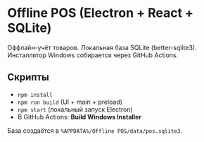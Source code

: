 
# Offline POS (Electron + React + SQLite)

Оффлайн-учёт товаров. Локальная база SQLite (better-sqlite3).
Инсталлятор Windows собирается через GitHub Actions.

## Скрипты
- `npm install`
- `npm run build` (UI + main + preload)
- `npm start` (локальный запуск Electron)
- В GitHub Actions: **Build Windows Installer**

База создаётся в `%APPDATA%/Offline POS/data/pos.sqlite3`.

